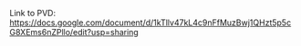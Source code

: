 Link to PVD:
https://docs.google.com/document/d/1kTllv47kL4c9nFfMuzBwj1QHzt5p5cG8XEms6nZPllo/edit?usp=sharing
